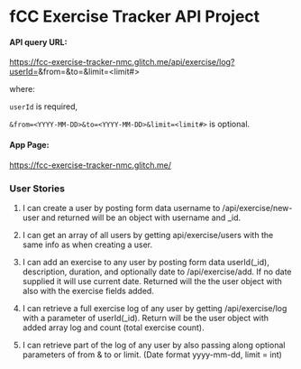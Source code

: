 # fCC Exercise Tracker API Project

#### API query URL:

https://fcc-exercise-tracker-nmc.glitch.me/api/exercise/log?userId=<userId>&from=<YYYY-MM-DD>&to=<YYYY-MM-DD>&limit=<limit#>


where: 

```userId``` is required,

```&from=<YYYY-MM-DD>&to=<YYYY-MM-DD>&limit=<limit#>``` is optional.

#### App Page:

https://fcc-exercise-tracker-nmc.glitch.me/


### User Stories

1. I can create a user by posting form data username to /api/exercise/new-user and returned will be an object with username and _id.

2. I can get an array of all users by getting api/exercise/users with the same info as when creating a user.

3. I can add an exercise to any user by posting form data userId(_id), description, duration, and optionally date to /api/exercise/add. If no date supplied it will use current date. Returned will the the user object with also with the exercise fields added.

4. I can retrieve a full exercise log of any user by getting /api/exercise/log with a parameter of userId(_id). Return will be the user object with added array log and count (total exercise count).

5. I can retrieve part of the log of any user by also passing along optional parameters of from & to or limit. (Date format yyyy-mm-dd, limit = int)
